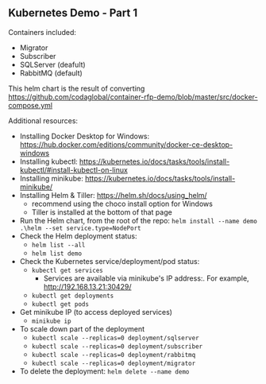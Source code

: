 ## Kubernetes Demo - Part 1
Containers included:
  - Migrator
  - Subscriber
  - SQLServer (deafult)
  - RabbitMQ (default)
 
This helm chart is the result of converting https://github.com/codaglobal/container-rfp-demo/blob/master/src/docker-compose.yml 

Additional resources:
 - Installing Docker Desktop for Windows: https://hub.docker.com/editions/community/docker-ce-desktop-windows
 - Installing kubectl: https://kubernetes.io/docs/tasks/tools/install-kubectl/#install-kubectl-on-linux 
 - Installing minikube: https://kubernetes.io/docs/tasks/tools/install-minikube/
 - Installing Helm & Tiller: https://helm.sh/docs/using_helm/
    - recommend using the choco install option for Windows
    - Tiller is installed at the bottom of that page
  - Run the Helm chart, from the root of the repo: `helm install --name demo .\helm --set service.type=NodePort`
  - Check the Helm deployment status:
    - `helm list --all`
    - `helm list demo`
  - Check the Kubernetes service/deployment/pod status:
    - `kubectl get services`
        - Services are available via minikube's IP address:<service port>.  For example, http://192.168.13.21:30429/
    - `kubectl get deployments`
    - `kubectl get pods`
  - Get minikube IP (to access deployed services)
    - `minikube ip`
  - To scale down part of the deployment
    - `kubectl scale --replicas=0 deployment/sqlserver`
    - `kubectl scale --replicas=0 deployment/subscriber`
    - `kubectl scale --replicas=0 deployment/rabbitmq`
    - `kubectl scale --replicas=0 deployment/migrator`
  - To delete the deployment: `helm delete --name demo`
